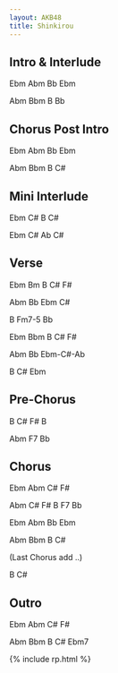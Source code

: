 ```yaml
---
layout: AKB48
title: Shinkirou
---
```

## Intro & Interlude 
Ebm Abm Bb Ebm 

Abm Bbm B Bb 

## Chorus Post Intro 
Ebm Abm Bb Ebm 

Abm Bbm B C# 

## Mini Interlude 
Ebm C# B C# 

Ebm C# Ab C# 

## Verse 
Ebm Bm B C# F# 

Abm Bb Ebm C# 

B Fm7-5 Bb 

Ebm Bbm B C# F# 

Abm Bb Ebm-C#-Ab 

B C# Ebm 

## Pre-Chorus 
B C# F# B 

Abm F7 Bb 

## Chorus 
Ebm Abm C# F# 

Abm C# F# B F7 Bb 

Ebm Abm Bb Ebm 

Abm Bbm B C# 

(Last Chorus add ..) 

B C# 

## Outro 
Ebm Abm C# F# 

Abm Bbm B C# Ebm7 

{% include rp.html %}
